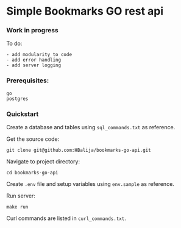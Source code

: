 # Simple Bookmarks GO rest api


### Work in progress

To do:

    - add modularity to code
    - add error handling
    - add server logging


### Prerequisites:
    go
    postgres


### Quickstart

Create a database and tables using `sql_commands.txt` as reference.

Get the source code:

    git clone git@github.com:HBalija/bookmarks-go-api.git

Navigate to project directory:

    cd bookmarks-go-api

Create `.env` file and setup variables using `env.sample` as reference.

Run server:

    make run

Curl commands are listed in `curl_commands.txt`.
